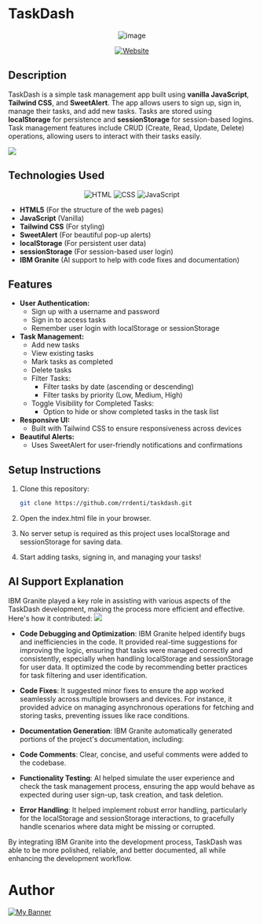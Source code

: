 # TaskDash

<div align="center">
    
  ![image](https://media.discordapp.net/attachments/597637032780627971/1411710977115684924/logo-1.png?ex=68b5a5cd&is=68b4544d&hm=2a46af5d49e015e445ba721ed00d1845443e9329b8a98a1ff72363c07abb2705&=&format=webp&quality=lossless&width=288&height=63)

[![Website](https://img.shields.io/website?url=http%3A%2F%2Ftaskdash.daintyc.xyz/%2F&up_message=Click%20Here%20%F0%9F%92%97&up_color=purple&style=social&logo=love&label=%E2%AD%90%20Check%20Out%20The%20Full%20Website)](http://taskdash.daintyc.xyz/)
</div>

## Description
TaskDash is a simple task management app built using **vanilla JavaScript**, **Tailwind CSS**, and **SweetAlert**. The app allows users to sign up, sign in, manage their tasks, and add new tasks. Tasks are stored using **localStorage** for persistence and **sessionStorage** for session-based logins. Task management features include CRUD (Create, Read, Update, Delete) operations, allowing users to interact with their tasks easily.

![](https://media.discordapp.net/attachments/597637032780627971/1411718743356342282/image.png?ex=68b5ad08&is=68b45b88&hm=015fef6edb4fe9e830163a9296b4905bbdd96714dcd2868d7cabcec3ffb28a29&=&format=webp&quality=lossless&width=1676&height=800)

## Technologies Used
<div align="center">

![HTML](https://img.shields.io/badge/HTML-E34F26?style=for-the-badge&logo=html5&logoColor=white)
![CSS](https://img.shields.io/badge/CSS-1572B6?style=for-the-badge&logo=css3&logoColor=white)
![JavaScript](https://img.shields.io/badge/JavaScript-F7DF1E?style=for-the-badge&logo=javascript&logoColor=black)</div>
- **HTML5** (For the structure of the web pages)
- **JavaScript** (Vanilla)
- **Tailwind CSS** (For styling)
- **SweetAlert** (For beautiful pop-up alerts)
- **localStorage** (For persistent user data)
- **sessionStorage** (For session-based user login)
- **IBM Granite** (AI support to help with code fixes and documentation)

## Features
- **User Authentication:**
  - Sign up with a username and password
  - Sign in to access tasks
  - Remember user login with localStorage or sessionStorage
- **Task Management:**
  - Add new tasks
  - View existing tasks
  - Mark tasks as completed
  - Delete tasks
  - Filter Tasks:
    - Filter tasks by date (ascending or descending)
    - Filter tasks by priority (Low, Medium, High)
  - Toggle Visibility for Completed Tasks:
    - Option to hide or show completed tasks in the task list
- **Responsive UI:**
  - Built with Tailwind CSS to ensure responsiveness across devices
- **Beautiful Alerts:**
  - Uses SweetAlert for user-friendly notifications and confirmations

## Setup Instructions
1. Clone this repository:
   ```bash
   git clone https://github.com/rrdenti/taskdash.git
2. Open the index.html file in your browser.

3. No server setup is required as this project uses localStorage and sessionStorage for saving data.

4. Start adding tasks, signing in, and managing your tasks!

## AI Support Explanation

IBM Granite played a key role in assisting with various aspects of the TaskDash development, making the process more efficient and effective. Here's how it contributed:
![](https://media.discordapp.net/attachments/597637032780627971/1411712754506666175/image.png?ex=68b5a775&is=68b455f5&hm=e4d74406ced08cfbbb17226260330700e2b754716524037d9c2778c4c91de5ed&=&format=webp&quality=lossless&width=1823&height=800)

- **Code Debugging and Optimization**: IBM Granite helped identify bugs and inefficiencies in the code.
It provided real-time suggestions for improving the logic, ensuring that tasks were managed correctly and consistently, especially when handling localStorage and sessionStorage for user data. It optimized the code by recommending better practices for task filtering and user identification.

- **Code Fixes**:
  It suggested minor fixes to ensure the app worked seamlessly across multiple browsers and devices.
  For instance, it provided advice on managing asynchronous operations for fetching and storing tasks, preventing issues like race conditions.
- **Documentation Generation**:
  IBM Granite automatically generated portions of the project's documentation, including:
- **Code Comments**: Clear, concise, and useful comments were added to the codebase.

- **Functionality Testing**:
  AI helped simulate the user experience and check the task management process, ensuring the app would behave as expected during user sign-up, task creation, and task deletion.

- **Error Handling**:
  It helped implement robust error handling, particularly for the localStorage and sessionStorage interactions, to gracefully handle scenarios where data might be missing or corrupted.

By integrating IBM Granite into the development process, TaskDash was able to be more polished, reliable, and better documented, all while enhancing the development workflow.

# Author
<p align=”center”>

<a href="https://www.daintycube.my.id/" target="_blank">
  <img src="https://github.com/rrdentin/rrdentin/blob/main/assets/github.comrrdentin.png?raw=true" alt="My Banner" style="max-width: 100%; height: auto;" />
</a>
</p>

